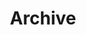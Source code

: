 ---
title: "Archive"        # in any language you want
layout: "archives"      # is necessary
url: "/archive"
# description: "Description for Search"
summary: "Archive"
---